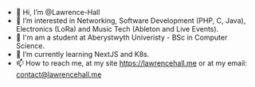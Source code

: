 - 👋 Hi, I’m @Lawrence-Hall
- 👀 I’m interested in Networking, Software Development (PHP, C, Java), Electronics (LoRa) and Music Tech (Ableton and Live Events).
- 📖 I'm am a student at Aberystwyth Univeristy - BSc in Computer Science.
- 🌱 I’m currently learning NextJS and K8s.
- 📫 How to reach me, at my site https://lawrencehall.me or at my email: contact@lawrencehall.me

<!---
Lawrence-Hall/Lawrence-Hall is a ✨ special ✨ repository because its `README.md` (this file) appears on your GitHub profile.
You can click the Preview link to take a look at your changes.
--->
